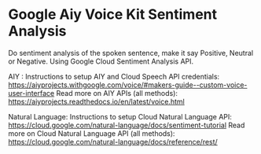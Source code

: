 # Google Aiy Voice Kit Sentiment Analysis
Do sentiment analysis of the spoken sentence, make it say Positive, Neutral or Negative. Using Google Cloud Sentiment Analysis API.

AIY :
Instructions to setup AIY and Cloud Speech API credentials:
https://aiyprojects.withgoogle.com/voice/#makers-guide--custom-voice-user-interface
Read more on AIY APIs (all methods):
https://aiyprojects.readthedocs.io/en/latest/voice.html


Natural Language:
Instructions to setup Cloud Natural Language API:
https://cloud.google.com/natural-language/docs/sentiment-tutorial
Read more on Cloud Natural Language API (all methods):
https://cloud.google.com/natural-language/docs/reference/rest/
